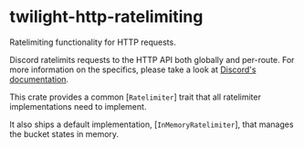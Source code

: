 <!-- cargo-sync-readme start -->

# twilight-http-ratelimiting

Ratelimiting functionality for HTTP requests.

Discord ratelimits requests to the HTTP API both globally and per-route.
For more information on the specifics, please take a look at
[Discord's documentation].

This crate provides a common [`Ratelimiter`] trait that all ratelimiter
implementations need to implement.

It also ships a default implementation, [`InMemoryRatelimiter`], that manages
the bucket states in memory.

[Discord's documentation]: https://discord.com/developers/docs/topics/rate-limits

<!-- cargo-sync-readme end -->
